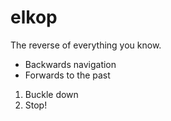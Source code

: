 # elkop

The reverse of everything you know.

- Backwards navigation
- Forwards to the past

1. Buckle down
2. Stop!
